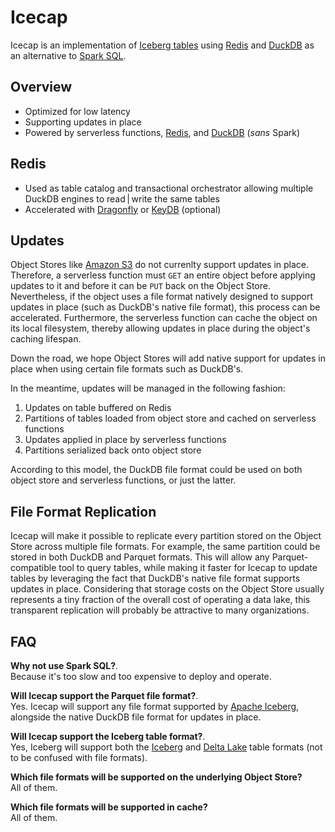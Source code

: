 # Icecap

Icecap is an implementation of [Iceberg tables](https://iceberg.apache.org/spec/) using [Redis](https://redis.io/) and [DuckDB](https://duckdb.org/) as an alternative to [Spark SQL](https://spark.apache.org/sql/).

## Overview
- Optimized for low latency
- Supporting updates in place
- Powered by serverless functions, [Redis](https://redis.io/), and [DuckDB](https://duckdb.org/) (*sans* Spark)

## Redis
- Used as table catalog and transactional orchestrator allowing multiple DuckDB engines to read | write the same tables
- Accelerated with [Dragonfly](https://dragonflydb.io/) or [KeyDB](https://docs.keydb.dev/) (optional)

## Updates
Object Stores like [Amazon S3](https://aws.amazon.com/s3/) do not currenlty support updates in place. Therefore, a serverless function must `GET` an entire object before applying updates to it and before it can be `PUT` back on the Object Store. Nevertheless, if the object uses a file format natively designed to support updates in place (such as DuckDB's native file format), this process can be accelerated. Furthermore, the serverless function can cache the object on its local filesystem, thereby allowing updates in place during the object's caching lifespan.

Down the road, we hope Object Stores will add native support for updates in place when using certain file formats such as DuckDB's.

In the meantime, updates will be managed in the following fashion:

1. Updates on table buffered on Redis
2. Partitions of tables loaded from object store and cached on serverless functions
3. Updates applied in place by serverless functions
4. Partitions serialized back onto object store

According to this model, the DuckDB file format could be used on both object store and serverless functions, or just the latter.

## File Format Replication
Icecap will make it possible to replicate every partition stored on the Object Store across multiple file formats. For example, the same partition could be stored in both DuckDB and Parquet formats. This will allow any Parquet-compatible tool to query tables, while making it faster for Icecap to update tables by leveraging the fact that DuckDB's native file format supports updates in place. Considering that storage costs on the Object Store usually represents a tiny fraction of the overall cost of operating a data lake, this transparent replication will probably be attractive to many organizations.

## FAQ
**Why not use Spark SQL?**.  
Because it's too slow and too expensive to deploy and operate.

**Will Icecap support the Parquet file format?**.  
Yes. Icecap will support any file format supported by [Apache Iceberg](https://iceberg.apache.org/), alongside the native DuckDB file format for updates in place.

**Will Icecap support the Iceberg table format?**.  
Yes, Iceberg will support both the [Iceberg](https://iceberg.apache.org/) and [Delta Lake](https://delta.io/) table formats (not to be confused with file formats).

**Which file formats will be supported on the underlying Object Store?**   
All of them.

**Which file formats will be supported in cache?**   
All of them.
